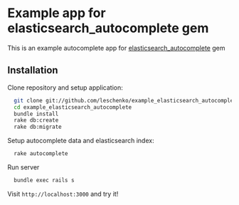# Example app for elasticsearch_autocomplete gem

This is an example autocomplete app for [elasticsearch_autocomplete](https://github.com/leschenko/elasticsearch_autocomplete) gem

## Installation

Clone repository and setup application:

```bash
  git clone git://github.com/leschenko/example_elasticsearch_autocomplete.git
  cd example_elasticsearch_autocomplete
  bundle install
  rake db:create
  rake db:migrate
```

Setup autocomplete data and elasticsearch index:

```bash
  rake autocomplete
```

Run server

```bash
  bundle exec rails s
```

Visit `http://localhost:3000` and try it!